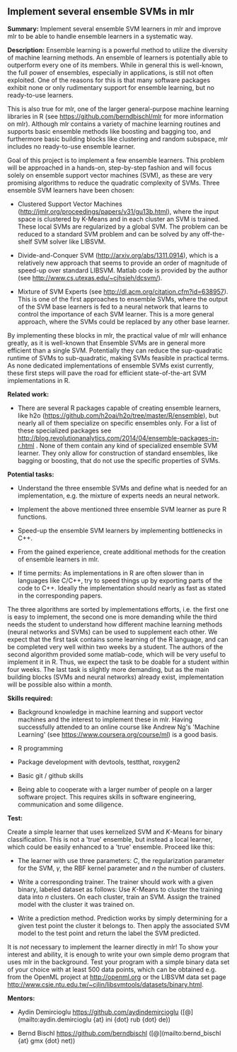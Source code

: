 
## Implement several ensemble SVMs in mlr

**Summary:** Implement several ensemble SVM learners in mlr and improve mlr to be able to handle ensemble learners in a systematic way.

**Description:** 
Ensemble learning is a powerful method to utilize the diversity of machine learning methods. An ensemble of learners is potentially able to outperform every one of its members. While in general this is well-known, the full power of ensembles, especially in applications, is still not often exploited. One of the reasons for this is that many software packages exhibit none or only rudimentary support for ensemble learning, but no ready-to-use learners.

This is also true for mlr, one of the larger general-purpose machine learning libraries in R (see https://github.com/berndbischl/mlr for more information on mlr). Although mlr contains a variety of machine learning routines and supports basic ensemble methods like boosting and bagging too, and furthermore basic building blocks like clustering and random subspace, mlr includes no ready-to-use ensemble learner. 

Goal of this project is to implement a few ensemble learners. This problem will be approached in a hands-on, step-by-step fashion and will focus solely on ensemble support vector machines (SVM), as these are very promising algorithms to reduce the quadratic complexity of SVMs. Three ensemble SVM learners have been chosen:

* Clustered Support Vector Machines (http://jmlr.org/proceedings/papers/v31/gu13b.html), where the input space is clustered by K-Means and in each cluster an SVM is trained. These local SVMs are regularized by a global SVM. The problem can be reduced to a standard SVM problem and can be solved by any off-the-shelf SVM solver like LIBSVM. 

* Divide-and-Conquer SVM (http://arxiv.org/abs/1311.0914), which is a relatively new approach that seems to provide an order of magnitude of speed-up over standard LIBSVM. Matlab code is provided by the author (see http://www.cs.utexas.edu/~cjhsieh/dcsvm/). 

* Mixture of SVM Experts (see http://dl.acm.org/citation.cfm?id=638957). This is one of the first approaches to ensemble SVMs, where the output of the SVM base learners is fed to a neural network that learns to control the importance of each SVM learner. This is a more general approach, where the SVMs could be replaced by any other base learner. 

By implementing these blocks in mlr, the practical value of mlr will enhance greatly, as it is well-known that Ensemble SVMs are in general more efficient than a single SVM. Potentially they can reduce the sup-quadratic runtime of SVMs to sub-quadratic, making SVMs feasible in practical terms. As none dedicated implementations of ensemble SVMs exist currently, these first steps will pave the road for efficient state-of-the-art SVM implementations in R. 



**Related work:** 
* There are several R packages capable of creating ensemble learners, like h2o (https://github.com/h2oai/h2o/tree/master/R/ensemble), but nearly all of them specialize on specific ensembles only. For a list of these specialized packages see  http://blog.revolutionanalytics.com/2014/04/ensemble-packages-in-r.html . None of them contain any kind of specialized ensemble SVM learner. They only allow for construction of standard ensembles, like bagging or boosting, that do not use the specific properties of SVMs.


**Potential tasks:** 
* Understand the three ensemble SVMs and define what is needed for an implementation, e.g. the mixture of experts needs an neural network.

* Implement the above mentioned three ensemble SVM learner as pure R functions.

* Speed-up the ensemble SVM learners by implementing bottlenecks in C++.

* From the gained experience, create additional methods for the creation of ensemble learners in mlr.

* If time permits: As implementations in R are often slower than in languages like C/C++, try to speed things up by exporting parts of the code to C++. Ideally the implementation should nearly as fast as stated in the corresponding papers.


The three algorithms are sorted by implementations efforts, i.e. the first one is easy to implement, the second one is more demanding while the third needs the student to understand how different machine learning methods (neural networks and SVMs) can be used to supplement each other. 
We expect that the first task contains some learning of the R language, and can be completed very well within two weeks by a student. The authors of the second algorithm provided some matlab-code, which will be very useful to implement it in R. Thus, we expect the task to be doable for a student within four weeks. The last task is slightly more demanding, but as the main building blocks (SVMs and neural networks) already exist, implementation will be possible also within a month. 


**Skills required:** 

* Background knowledge in machine learning and support vector machines and the interest to implement these in mlr. Having successfully attended to an online course like Andrew Ng's 'Machine Learning' (see https://www.coursera.org/course/ml) is a good basis.  

* R programming

* Package development with devtools, testthat, roxygen2

* Basic git / github skills

* Being able to cooperate with a larger number of people on a larger software project. This requires skills in software engineering, communication and some diligence.




**Test:**

Create a simple learner that uses kernelized SVM and $K$-Means for binary classification. This is not a 'true' ensemble, but instead a local learner, which could be easily enhanced to a 'true' ensemble. Proceed like this: 

* The learner with use three parameters: $C$, the regularization parameter for the SVM, $\gamma$, the RBF kernel parameter and $n$ the number of clusters. 

* Write a corresponding trainer. The trainer should work with a given binary, labeled dataset as follows: Use  $K$-Means to cluster the training data into $n$ clusters. On each cluster, train an SVM. Assign the trained model with the cluster it was trained on. 

* Write a prediction method. Prediction works by simply determining for a given test point the cluster it belongs to. Then apply the associated SVM model to the test point and return the label the SVM predicted.

It is *not* necessary to implement the learner directly in mlr! To show your interest and ability, it is enough to write your own simple demo program that uses mlr in the background. Test your program with a simple binary data set of your choice with at least 500 data points, which can be obtained e.g. from the OpenML project at http://openml.org or the LIBSVM data set page http://www.csie.ntu.edu.tw/~cjlin/libsvmtools/datasets/binary.html.


**Mentors:**

* Aydin Demircioglu https://github.com/aydindemircioglu ([@](mailto:aydin.demircioglu {at} ini {dot} rub {dot} de))

* Bernd Bischl https://github.com/berndbischl ([@](mailto:bernd_bischl {at} gmx {dot} net))

